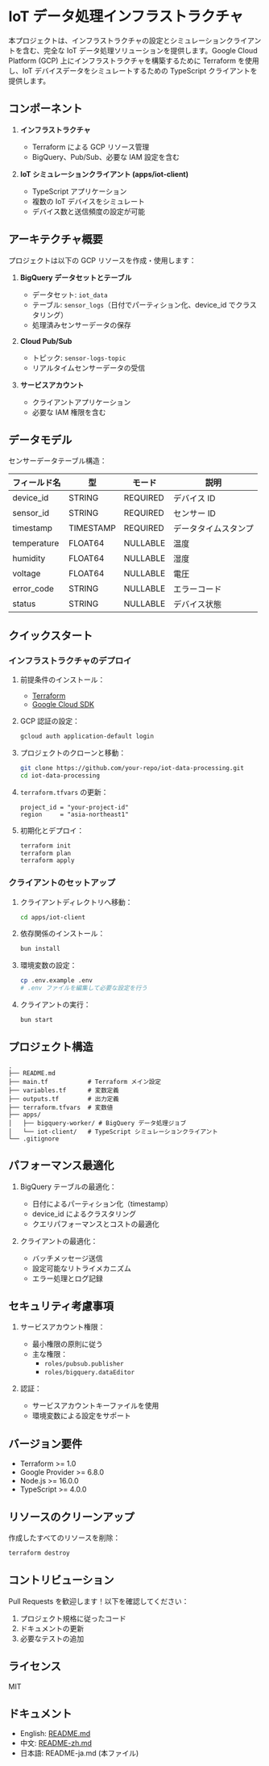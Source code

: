 # IoT データ処理インフラストラクチャ

本プロジェクトは、インフラストラクチャの設定とシミュレーションクライアントを含む、完全な IoT データ処理ソリューションを提供します。Google Cloud Platform (GCP) 上にインフラストラクチャを構築するために Terraform を使用し、IoT デバイスデータをシミュレートするための TypeScript クライアントを提供します。

## コンポーネント

1. **インフラストラクチャ**
   - Terraform による GCP リソース管理
   - BigQuery、Pub/Sub、必要な IAM 設定を含む

2. **IoT シミュレーションクライアント (apps/iot-client)**
   - TypeScript アプリケーション
   - 複数の IoT デバイスをシミュレート
   - デバイス数と送信頻度の設定が可能

## アーキテクチャ概要

プロジェクトは以下の GCP リソースを作成・使用します：

1. **BigQuery データセットとテーブル**
   - データセット: `iot_data`
   - テーブル: `sensor_logs`（日付でパーティション化、device_id でクラスタリング）
   - 処理済みセンサーデータの保存

2. **Cloud Pub/Sub**
   - トピック: `sensor-logs-topic`
   - リアルタイムセンサーデータの受信

3. **サービスアカウント**
   - クライアントアプリケーション
   - 必要な IAM 権限を含む

## データモデル

センサーデータテーブル構造：

| フィールド名 | 型 | モード | 説明 |
|------------|------|--------|------|
| device_id | STRING | REQUIRED | デバイス ID |
| sensor_id | STRING | REQUIRED | センサー ID |
| timestamp | TIMESTAMP | REQUIRED | データタイムスタンプ |
| temperature | FLOAT64 | NULLABLE | 温度 |
| humidity | FLOAT64 | NULLABLE | 湿度 |
| voltage | FLOAT64 | NULLABLE | 電圧 |
| error_code | STRING | NULLABLE | エラーコード |
| status | STRING | NULLABLE | デバイス状態 |

## クイックスタート

### インフラストラクチャのデプロイ

1. 前提条件のインストール：
   - [Terraform](https://developer.hashicorp.com/terraform/downloads)
   - [Google Cloud SDK](https://cloud.google.com/sdk/docs/install)

2. GCP 認証の設定：
   ```bash
   gcloud auth application-default login
   ```

3. プロジェクトのクローンと移動：
   ```bash
   git clone https://github.com/your-repo/iot-data-processing.git
   cd iot-data-processing
   ```

4. `terraform.tfvars` の更新：
   ```hcl
   project_id = "your-project-id"
   region     = "asia-northeast1"
   ```

5. 初期化とデプロイ：
   ```bash
   terraform init
   terraform plan
   terraform apply
   ```

### クライアントのセットアップ

1. クライアントディレクトリへ移動：
   ```bash
   cd apps/iot-client
   ```

2. 依存関係のインストール：
   ```bash
   bun install
   ```

3. 環境変数の設定：
   ```bash
   cp .env.example .env
   # .env ファイルを編集して必要な設定を行う
   ```

4. クライアントの実行：
   ```bash
   bun start
   ```

## プロジェクト構造

```
.
├── README.md
├── main.tf           # Terraform メイン設定
├── variables.tf      # 変数定義
├── outputs.tf        # 出力定義
├── terraform.tfvars  # 変数値
├── apps/
│   ├── bigquery-worker/ # BigQuery データ処理ジョブ
│   └── iot-client/   # TypeScript シミュレーションクライアント
└── .gitignore
```

## パフォーマンス最適化

1. BigQuery テーブルの最適化：
   - 日付によるパーティション化（timestamp）
   - device_id によるクラスタリング
   - クエリパフォーマンスとコストの最適化

2. クライアントの最適化：
   - バッチメッセージ送信
   - 設定可能なリトライメカニズム
   - エラー処理とログ記録

## セキュリティ考慮事項

1. サービスアカウント権限：
   - 最小権限の原則に従う
   - 主な権限：
     - `roles/pubsub.publisher`
     - `roles/bigquery.dataEditor`

2. 認証：
   - サービスアカウントキーファイルを使用
   - 環境変数による設定をサポート

## バージョン要件

- Terraform >= 1.0
- Google Provider >= 6.8.0
- Node.js >= 16.0.0
- TypeScript >= 4.0.0

## リソースのクリーンアップ

作成したすべてのリソースを削除：
```bash
terraform destroy
```

## コントリビューション

Pull Requests を歓迎します！以下を確認してください：
1. プロジェクト規格に従ったコード
2. ドキュメントの更新
3. 必要なテストの追加

## ライセンス

MIT

## ドキュメント
- English: [README.md](README.md)
- 中文: [README-zh.md](README-zh.md)
- 日本語: README-ja.md (本ファイル)
